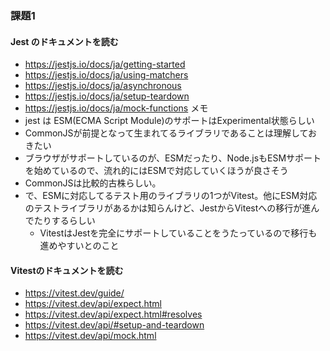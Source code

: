 ### 課題1

#### Jest のドキュメントを読む
- https://jestjs.io/docs/ja/getting-started
- https://jestjs.io/docs/ja/using-matchers
- https://jestjs.io/docs/ja/asynchronous
- https://jestjs.io/docs/ja/setup-teardown
- https://jestjs.io/docs/ja/mock-functions
メモ
- jest は ESM(ECMA Script Module)のサポートはExperimental状態らしい
- CommonJSが前提となって生まれてるライブラリであることは理解しておきたい
- ブラウザがサポートしているのが、ESMだったり、Node.jsもESMサポートを始めているので、流れ的にはESMで対応していくほうが良さそう
- CommonJSは比較的古株らしい。
- で、ESMに対応してるテスト用のライブラリの1つがVitest。他にESM対応のテストライブラリがあるかは知らんけど、JestからVitestへの移行が進んでたりするらしい
  - VitestはJestを完全にサポートしていることをうたっているので移行も進めやすいとのこと

#### Vitestのドキュメントを読む
- https://vitest.dev/guide/
- https://vitest.dev/api/expect.html
- https://vitest.dev/api/expect.html#resolves
- https://vitest.dev/api/#setup-and-teardown
- https://vitest.dev/api/mock.html

